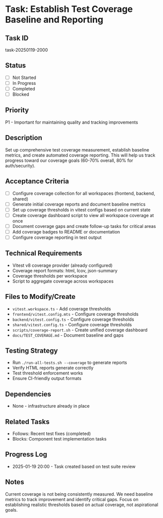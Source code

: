 # Task: Establish Test Coverage Baseline and Reporting

## Task ID

task-20250119-2000

## Status

- [ ] Not Started
- [ ] In Progress
- [ ] Completed
- [ ] Blocked

## Priority

P1 - Important for maintaining quality and tracking improvements

## Description

Set up comprehensive test coverage measurement, establish baseline metrics, and create automated coverage reporting. This will help us track progress toward our coverage goals (60-70% overall, 80% for auth/security).

## Acceptance Criteria

- [ ] Configure coverage collection for all workspaces (frontend, backend, shared)
- [ ] Generate initial coverage reports and document baseline metrics
- [ ] Set up coverage thresholds in vitest configs based on current state
- [ ] Create coverage dashboard script to view all workspace coverage at once
- [ ] Document coverage gaps and create follow-up tasks for critical areas
- [ ] Add coverage badges to README or documentation
- [ ] Configure coverage reporting in test output

## Technical Requirements

- Vitest v8 coverage provider (already configured)
- Coverage report formats: html, lcov, json-summary
- Coverage thresholds per workspace
- Script to aggregate coverage across workspaces

## Files to Modify/Create

- `vitest.workspace.ts` - Add coverage thresholds
- `frontend/vitest.config.mts` - Configure coverage thresholds
- `backend/vitest.config.ts` - Configure coverage thresholds
- `shared/vitest.config.ts` - Configure coverage thresholds
- `scripts/coverage-report.sh` - Create unified coverage dashboard
- `docs/TEST_COVERAGE.md` - Document baseline and gaps

## Testing Strategy

- Run `./run-all-tests.sh --coverage` to generate reports
- Verify HTML reports generate correctly
- Test threshold enforcement works
- Ensure CI-friendly output formats

## Dependencies

- None - infrastructure already in place

## Related Tasks

- Follows: Recent test fixes (completed)
- Blocks: Component test implementation tasks

## Progress Log

- 2025-01-19 20:00 - Task created based on test suite review

## Notes

Current coverage is not being consistently measured. We need baseline metrics to track improvement and identify critical gaps. Focus on establishing realistic thresholds based on actual coverage, not aspirational goals.
